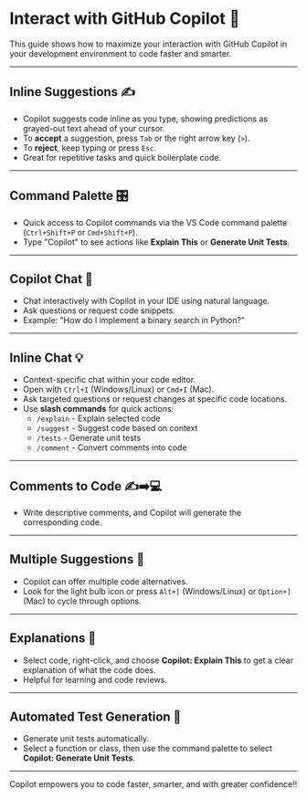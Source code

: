 # Interact with GitHub Copilot 🚀

This guide shows how to maximize your interaction with GitHub Copilot in your development environment to code faster and smarter.

---

## Inline Suggestions ✍️
- Copilot suggests code inline as you type, showing predictions as grayed-out text ahead of your cursor.
- To **accept** a suggestion, press `Tab` or the right arrow key (`>`).
- To **reject**, keep typing or press `Esc`.
- Great for repetitive tasks and quick boilerplate code.


---

## Command Palette 🎛️
- Quick access to Copilot commands via the VS Code command palette (`Ctrl+Shift+P` or `Cmd+Shift+P`).
- Type "Copilot" to see actions like **Explain This** or **Generate Unit Tests**.

---

## Copilot Chat 💬
- Chat interactively with Copilot in your IDE using natural language.
- Ask questions or request code snippets.
- Example: "How do I implement a binary search in Python?"


---

## Inline Chat 💡
- Context-specific chat within your code editor.
- Open with `Ctrl+I` (Windows/Linux) or `Cmd+I` (Mac).
- Ask targeted questions or request changes at specific code locations.
- Use **slash commands** for quick actions:
  - `/explain` - Explain selected code
  - `/suggest` - Suggest code based on context
  - `/tests` - Generate unit tests
  - `/comment` - Convert comments into code


---

## Comments to Code ✍️➡️💻
- Write descriptive comments, and Copilot will generate the corresponding code.


---

## Multiple Suggestions 🔄
- Copilot can offer multiple code alternatives.
- Look for the light bulb icon or press `Alt+]` (Windows/Linux) or `Option+]` (Mac) to cycle through options.

---

## Explanations 📖
- Select code, right-click, and choose **Copilot: Explain This** to get a clear explanation of what the code does.
- Helpful for learning and code reviews.

---

## Automated Test Generation 🧪
- Generate unit tests automatically.
- Select a function or class, then use the command palette to select **Copilot: Generate Unit Tests**.


---

Copilot empowers you to code faster, smarter, and with greater confidence!!
